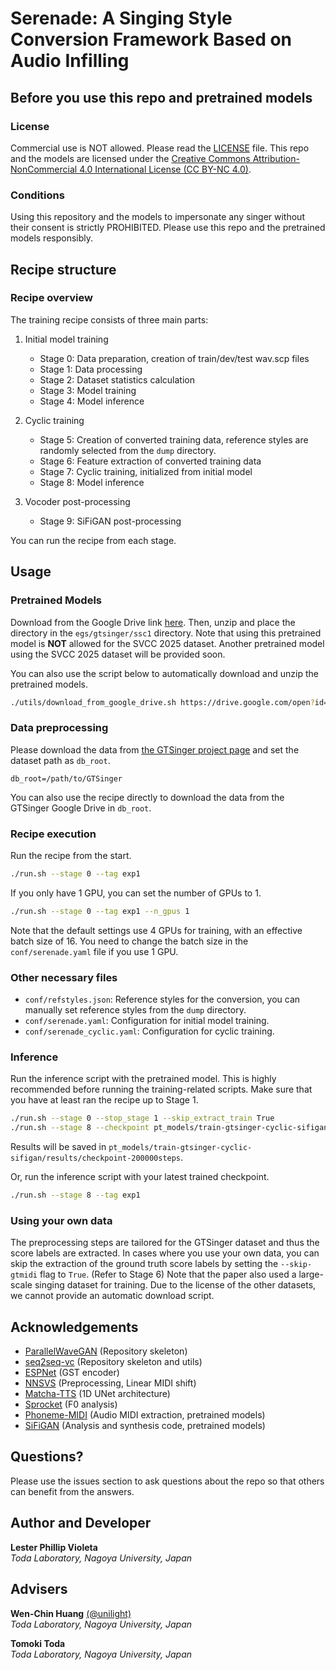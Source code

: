 # Serenade: A Singing Style Conversion Framework Based on Audio Infilling

## Before you use this repo and pretrained models

### License
Commercial use is NOT allowed. Please read the [LICENSE](LICENSE) file. This repo and the models are licensed under the [Creative Commons Attribution-NonCommercial 4.0 International License (CC BY-NC 4.0)](https://creativecommons.org/licenses/by-nc/4.0/).

### Conditions
Using this repository and the models to impersonate any singer without their consent is strictly PROHIBITED. Please use this repo and the pretrained models responsibly.

## Recipe structure
### Recipe overview
The training recipe consists of three main parts:

1. Initial model training
   - Stage 0: Data preparation, creation of train/dev/test wav.scp files
   - Stage 1: Data processing 
   - Stage 2: Dataset statistics calculation
   - Stage 3: Model training
   - Stage 4: Model inference

2. Cyclic training
   - Stage 5: Creation of converted training data, reference styles are randomly selected from the `dump` directory.
   - Stage 6: Feature extraction of converted training data 
   - Stage 7: Cyclic training, initialized from initial model
   - Stage 8: Model inference

3. Vocoder post-processing
   - Stage 9: SiFiGAN post-processing

You can run the recipe from each stage.

## Usage

### Pretrained Models
Download from the Google Drive link [here](https://drive.google.com/file/d/1ZhJgLHzwduELL2rzleOGDxLu4ivJ6ss-/view?usp=sharing). Then, unzip and place the directory in the `egs/gtsinger/ssc1` directory.
Note that using this pretrained model is **NOT** allowed for the SVCC 2025 dataset. Another pretrained model using the SVCC 2025 dataset will be provided soon.


You can also use the script below to automatically download and unzip the pretrained models.
```bash
./utils/download_from_google_drive.sh https://drive.google.com/open?id=1ZhJgLHzwduELL2rzleOGDxLu4ivJ6ss- . "tar.gz"
```

### Data preprocessing
Please download the data from [the GTSinger project page](https://github.com/AaronZ345/GTSinger) and set the dataset path as `db_root`.
```
db_root=/path/to/GTSinger
```
You can also use the recipe directly to download the data from the GTSinger Google Drive in `db_root`. 

### Recipe execution

Run the recipe from the start.
```bash
./run.sh --stage 0 --tag exp1
```

If you only have 1 GPU, you can set the number of GPUs to 1.
```bash
./run.sh --stage 0 --tag exp1 --n_gpus 1
```
Note that the default settings use 4 GPUs for training, with an effective batch size of 16. You need to change the batch size in the `conf/serenade.yaml` file if you use 1 GPU.

### Other necessary files
- `conf/refstyles.json`: Reference styles for the conversion, you can manually set reference styles from the `dump` directory.
- `conf/serenade.yaml`: Configuration for initial model training.
- `conf/serenade_cyclic.yaml`: Configuration for cyclic training.


### Inference
Run the inference script with the pretrained model. This is highly recommended before running the training-related scripts.
Make sure that you have at least ran the recipe up to Stage 1.

```bash
./run.sh --stage 0 --stop_stage 1 --skip_extract_train True
./run.sh --stage 8 --checkpoint pt_models/train-gtsinger-cyclic-sifigan/checkpoint-200000steps.pkl
```
Results will be saved in `pt_models/train-gtsinger-cyclic-sifigan/results/checkpoint-200000steps`.

Or, run the inference script with your latest trained checkpoint.

```bash
./run.sh --stage 8 --tag exp1
```

### Using your own data
The preprocessing steps are tailored for the GTSinger dataset and thus the score labels are extracted. In cases where you use your own data, you can skip the extraction of the ground truth score labels by setting the `--skip-gtmidi` flag to `True`. (Refer to Stage 6)
Note that the paper also used a large-scale singing dataset for training. Due to the license of the other datasets, we cannot provide an automatic download script.

## Acknowledgements
- [ParallelWaveGAN](https://github.com/kan-bayashi/ParallelWaveGAN/) (Repository skeleton)
- [seq2seq-vc](https://github.com/unilight/seq2seq-vc) (Repository skeleton and utils)
- [ESPNet](https://github.com/espnet/espnet) (GST encoder)
- [NNSVS](https://github.com/nnsvs/nnsvs) (Preprocessing, Linear MIDI shift)
- [Matcha-TTS](https://github.com/shivammehta25/Matcha-TTS) (1D UNet architecture)
- [Sprocket](https://github.com/k2kobayashi/sprocket) (F0 analysis)
- [Phoneme-MIDI](https://github.com/seyong92/phoneme-informed-note-level-singing-transcription) (Audio MIDI extraction, pretrained models)
- [SiFiGAN](https://github.com/chomeyama/SiFiGAN) (Analysis and synthesis code, pretrained models)


## Questions?
Please use the issues section to ask questions about the repo so that others can benefit from the answers.

## Author and Developer
**Lester Phillip Violeta**  
*Toda Laboratory, Nagoya University, Japan*  

## Advisers
**Wen-Chin Huang** [(@unilight)](https://github.com/unilight)  
*Toda Laboratory, Nagoya University, Japan*

**Tomoki Toda**  
*Toda Laboratory, Nagoya University, Japan*
